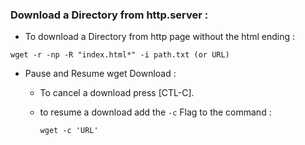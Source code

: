 ### Download a Directory from http.server :

- To download a Directory from http page without the html ending :

```SHELL
wget -r -np -R "index.html*" -i path.txt (or URL)
```

  
- Pause and Resume wget Download :

	- To cancel a download press [CTL-C].

	- to resume a download add the ```-c``` Flag to the command :
		```SHEL 
		wget -c 'URL'
		```


